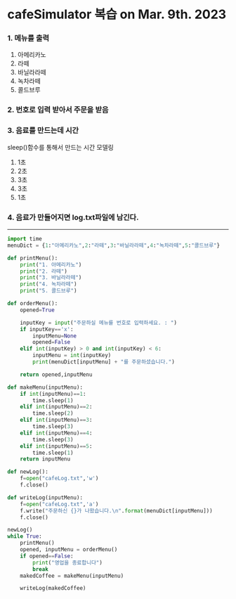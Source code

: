 # cafeSimulator 복습 on Mar. 9th. 2023

### 1. 메뉴를 출력
1. 아메리카노
2. 라떼
3. 바닐라라떼
4. 녹차라떼
5. 콜드브루

### 2. 번호로 입력 받아서 주문을 받음

### 3. 음료를 만드는데 시간
sleep()함수를 통해서 만드는 시간 모델링
1. 1초
2. 2초
3. 3초
4. 3초
5. 1초

### 4. 음료가 만들어지면 log.txt파일에 남긴다.
---
```python
import time
menuDict = {1:"아메리카노",2:"라떼",3:"바닐라라떼",4:"녹차라떼",5:"콜드브루"}

def printMenu():
    print("1. 아메리카노")
    print("2. 라떼")
    print("3. 바닐라라떼")
    print("4. 녹차라떼")
    print("5. 콜드브루")

def orderMenu():
    opened=True

    inputKey = input("주문하실 메뉴를 번호로 입력하세요. : ")
    if inputKey=='x':
        inputMenu=None
        opened=False
    elif int(inputKey) > 0 and int(inputKey) < 6:
        inputMenu = int(inputKey)
        print(menuDict[inputMenu] + "를 주문하셨습니다.")

    return opened,inputMenu

def makeMenu(inputMenu):
    if int(inputMenu)==1:
        time.sleep(1)
    elif int(inputMenu)==2:
        time.sleep(2)
    elif int(inputMenu)==3:
        time.sleep(3)
    elif int(inputMenu)==4:
        time.sleep(3)
    elif int(inputMenu)==5:
        time.sleep(1)
    return inputMenu

def newLog():
    f=open("cafeLog.txt",'w')
    f.close()

def writeLog(inputMenu):
    f=open("cafeLog.txt",'a')
    f.write("주문하신 {}가 나왔습니다.\n".format(menuDict[inputMenu]))
    f.close()

newLog()
while True:
    printMenu()
    opened, inputMenu = orderMenu()
    if opened==False:
        print("영업을 종료합니다")
        break
    makedCoffee = makeMenu(inputMenu)

    writeLog(makedCoffee)
```